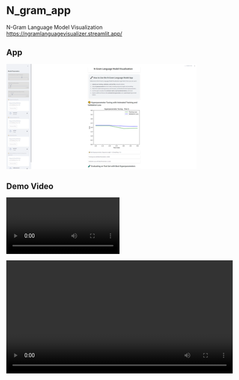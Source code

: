 # N_gram_app
N-Gram Language Model Visualization
https://ngramlanguagevisualizer.streamlit.app/

## App
![Confusion Matrix](app_image.PNG)


## Demo Video

![Watch the video](streamlit-n_gram_visualizer_with_tokens.webm)

<video width="600" controls>
  <source src="streamlit-n_gram_visualizer_with_tokens.webm" type="video/mp4">
  Your browser does not support the video tag.
</video>
